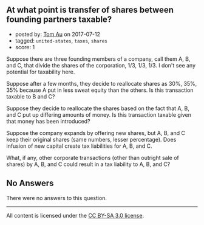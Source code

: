 ## At what point is transfer of shares between founding partners taxable?

- posted by: [Tom Au](https://stackexchange.com/users/512193/tom-au) on 2017-07-12
- tagged: `united-states`, `taxes`, `shares`
- score: 1

<p>Suppose there are three founding members of a company, call them A, B, and C, that divide the shares of the corporation, 1/3, 1/3, 1/3. I don't see any potential for taxability here.</p>

<p>Suppose after a few months, they decide to reallocate shares as 30%, 35%, 35% because A put in less sweat equity than the others. Is this transaction taxable to B and C?</p>

<p>Suppose they decide to reallocate the shares based on the fact that A, B, and C put up differing amounts of money. Is this transaction taxable given that money has been introduced?</p>

<p>Suppose the company expands by offering new shares, but A, B, and C keep their original shares (same numbers, lesser percentage). Does infusion of new capital create tax liabilities for A, B, and C.</p>

<p>What, if any, other corporate transactions (other than outright sale of shares) by A, B, and C could result in a tax liability to A, B, and C?</p>


## No Answers

There were no answers to this question.


---

All content is licensed under the [CC BY-SA 3.0 license](https://creativecommons.org/licenses/by-sa/3.0/).
